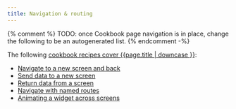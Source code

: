 ```yaml
---
title: Navigation & routing
---
```


{% comment %}
TODO: once Cookbook page navigation is in place, change the following to be an autogenerated list.
{% endcomment -%}

The following [cookbook recipes cover {{page.title | downcase }}][cookbook]:

* [Navigate to a new screen and back](/docs/cookbook/navigation/navigation-basics)
* [Send data to a new screen](/docs/cookbook/navigation/passing-data)
* [Return data from a screen](/docs/cookbook/navigation/returning-data)
* [Navigate with named routes](/docs/cookbook/navigation/named-routes)
* [Animating a widget across screens](/docs/cookbook/navigation/hero-animations)

[cookbook]: /docs/cookbook#navigation
